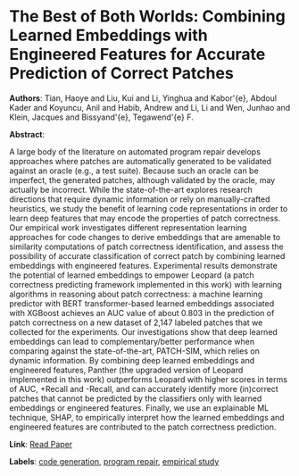 # The Best of Both Worlds: Combining Learned Embeddings with Engineered Features for Accurate Prediction of Correct Patches

**Authors**: Tian, Haoye and Liu, Kui and Li, Yinghua and Kabor\'{e}, Abdoul Kader and Koyuncu, Anil and Habib, Andrew and Li, Li and Wen, Junhao and Klein, Jacques and Bissyand\'{e}, Tegawend\'{e} F.

**Abstract**:

A large body of the literature on automated program repair develops approaches where patches are automatically generated to be validated against an oracle (e.g., a test suite). Because such an oracle can be imperfect, the generated patches, although validated by the oracle, may actually be incorrect. While the state-of-the-art explores research directions that require dynamic information or rely on manually-crafted heuristics, we study the benefit of learning code representations in order to learn deep features that may encode the properties of patch correctness. Our empirical work investigates different representation learning approaches for code changes to derive embeddings that are amenable to similarity computations of patch correctness identification, and assess the possibility of accurate classification of correct patch by combining learned embeddings with engineered features. Experimental results demonstrate the potential of learned embeddings to empower Leopard (a patch correctness predicting framework implemented in this work) with learning algorithms in reasoning about patch correctness: a machine learning predictor with BERT transformer-based learned embeddings associated with XGBoost achieves an AUC value of about 0.803 in the prediction of patch correctness on a new dataset of 2,147 labeled patches that we collected for the experiments. Our investigations show that deep learned embeddings can lead to complementary/better performance when comparing against the state-of-the-art, PATCH-SIM, which relies on dynamic information. By combining deep learned embeddings and engineered features, Panther (the upgraded version of Leopard implemented in this work) outperforms Leopard with higher scores in terms of AUC, +Recall and -Recall, and can accurately identify more (in)correct patches that cannot be predicted by the classifiers only with learned embeddings or engineered features. Finally, we use an explainable ML technique, SHAP, to empirically interpret how the learned embeddings and engineered features are contributed to the patch correctness prediction.

**Link**: [Read Paper](https://doi.org/10.1145/3576039)

**Labels**: [code generation](../../labels/code_generation.md), [program repair](../../labels/program_repair.md), [empirical study](../../labels/empirical_study.md)
